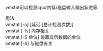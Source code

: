vmstat可以检测cpu/内存/磁盘输入输出状态等

用法  
vmstat [-a] [延迟 [总计检测次数]]  
vmstat [-fs]  内存相关  
vmstat [-S 单位] 设置显示数据的单位  
vmstat [-d] 与磁盘有关  